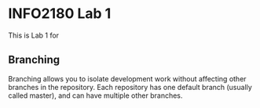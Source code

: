 # INFO2180 Lab 1

This is Lab 1 for <Danielle Williams>

## Branching

Branching allows you to isolate development work without affecting other branches in the repository. Each repository has one default branch (usually called master), and can have multiple other branches.
